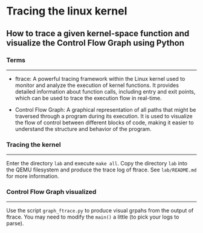 # Tracing the linux kernel

## How to trace a given kernel-space function and visualize the Control Flow Graph using Python

### Terms
---
- ftrace: A powerful tracing framework within the Linux kernel used to monitor and analyze the execution of kernel functions. It provides detailed information about function calls, including entry and exit points, which can be used to trace the execution flow in real-time.

- Control Flow Graph: A graphical representation of all paths that might be traversed through a program during its execution. It is used to visualize the flow of control between different blocks of code, making it easier to understand the structure and behavior of the program.

### Tracing the kernel
---
Enter the directory `lab` and execute `make all`. Copy the directory `lab` into the QEMU
filesystem and produce the trace log of ftrace. See `lab/README.md` for more information.

### Control Flow Graph visualized
---
Use the script `graph_ftrace.py` to produce visual grpahs from the output of ftrace.
You may need to modify the `main()` a little (to pick your logs to parse).

